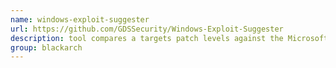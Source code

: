 ```yaml
---
name: windows-exploit-suggester
url: https://github.com/GDSSecurity/Windows-Exploit-Suggester
description: tool compares a targets patch levels against the Microsoft vulnerability database in order to detect potential missing patches on the target. URL : https://github.com/GDSSecurity/Windows-Exploit-Suggester Groups : blackarch blackarch-recon
group: blackarch
---
```

